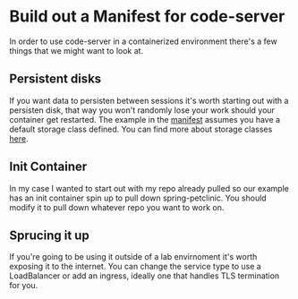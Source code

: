 # Build out a Manifest for code-server

In order to use code-server in a containerized environment there's a few things that we might want to look at.

## Persistent disks

If you want data to persisten between sessions it's worth starting out with a persisten disk, that way you won't randomly lose your work should your container get restarted. The example in the [manifest](code-server.yaml) assumes you have a default storage class defined. You can find more about storage classes [here](https://kubernetes.io/docs/concepts/storage/storage-classes/).

## Init Container

In my case I wanted to start out with my repo already pulled so our example has an init container spin up to pull down spring-petclinic. You should modify it to pull down whatever repo you want to work on.

## Sprucing it up

If you're going to be using it outside of a lab envirnoment it's worth exposing it to the internet. You can change the service type to use a LoadBalancer or add an ingress, ideally one that handles TLS termination for you.
